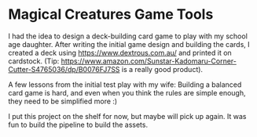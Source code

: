 # Magical Creatures Game Tools

I had the idea to design a deck-building card game to play with my school age daughter. After writing the initial game design and building the cards, I created a deck using https://www.dextrous.com.au/ and printed it on cardstock. (Tip: https://www.amazon.com/Sunstar-Kadomaru-Corner-Cutter-S4765036/dp/B0076FJ7SS is a really good product).

A few lessons from the initial test play with my wife: Building a balanced card game is hard, and even when you think the rules are simple enough, they need to be simplified more :)

I put this project on the shelf for now, but maybe will pick up again. It was fun to build the pipeline to build the assets.